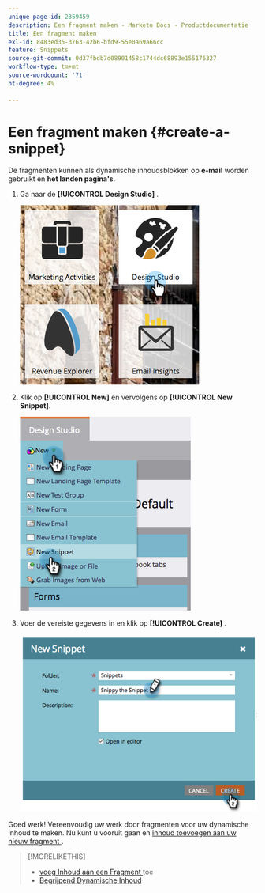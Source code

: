 ```yaml
---
unique-page-id: 2359459
description: Een fragment maken - Marketo Docs - Productdocumentatie
title: Een fragment maken
exl-id: 8483ed35-3763-42b6-bfd9-55e0a69a66cc
feature: Snippets
source-git-commit: 0d37fbdb7d08901458c1744dc68893e155176327
workflow-type: tm+mt
source-wordcount: '71'
ht-degree: 4%

---
```


# Een fragment maken {#create-a-snippet}

De fragmenten kunnen als dynamische inhoudsblokken op **e-mail** worden gebruikt en **het landen pagina&#39;s**.

1. Ga naar de **[!UICONTROL Design Studio]** .

   ![](assets/designstudio.png)

1. Klik op **[!UICONTROL New]** en vervolgens op **[!UICONTROL New Snippet]**.

   ![](assets/image2014-9-16-8-50-4.png)

1. Voer de vereiste gegevens in en klik op **[!UICONTROL Create]** .

   ![](assets/image2014-9-16-8-3a50-3a14.png)

Goed werk! Vereenvoudig uw werk door fragmenten voor uw dynamische inhoud te maken. Nu kunt u vooruit gaan en [ inhoud toevoegen aan uw nieuw fragment ](/help/marketo/product-docs/personalization/segmentation-and-snippets/snippets/add-content-to-a-snippet.md).

>[!MORELIKETHIS]
>
>* [ voeg Inhoud aan een Fragment ](/help/marketo/product-docs/personalization/segmentation-and-snippets/snippets/add-content-to-a-snippet.md) toe
>* [ Begrijpend Dynamische Inhoud ](/help/marketo/product-docs/personalization/segmentation-and-snippets/segmentation/understanding-dynamic-content.md)
